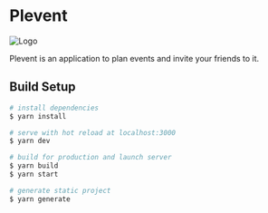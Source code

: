 # Plevent

![Logo](https://pp.jeremybourel.fr/_nuxt/img/c999c11.svg)

Plevent is an application to plan events and invite your friends to it.

## Build Setup

```bash
# install dependencies
$ yarn install

# serve with hot reload at localhost:3000
$ yarn dev

# build for production and launch server
$ yarn build
$ yarn start

# generate static project
$ yarn generate
```

